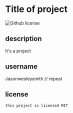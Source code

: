 # Title of project
  ![Github license](https://img.shields.io/badge/license-MIT-blue.svg)
  ## description
  It's a project
  ## username
  Jasonwesleysmith
  // repeat
  ## license
    this project is licensed MIT
